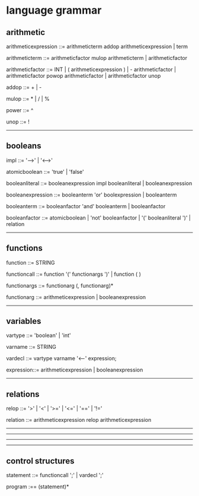 # language grammar


## arithmetic
arithmeticexpression ::= arithmeticterm addop arithmeticexpression
    | term


arithmeticterm ::= arithmeticfactor mulop arithmeticterm
    | arithmeticfactor


arithmeticfactor ::= INT
    | ( arithmeticexpression )
    | - arithmeticfactor
    | arithmeticfactor powop arithmeticfactor
    | arithmeticfactor unop


addop ::= +
    | -


mulop ::= *
    | /
    | %

power ::= ^


unop ::= !

------------------

## booleans


impl ::= '-->'
    | '<-->'


atomicboolean ::= 'true'
    | 'false'


booleanliteral ::= booleanexpression impl booleanliteral
    | booleanexpression


booleanexpression ::= booleanterm 'or' boolexpression
    | booleanterm


booleanterm ::= booleanfactor 'and' booleanterm
    | booleanfactor


booleanfactor ::= atomicboolean
    | 'not' booleanfactor
    | '(' booleanliteral ')'
    | relation



------------------

## functions
function ::= STRING


functioncall ::= function '(' functionargs ')'
    | function ( )


functionargs ::= functionarg (, functionarg)*


functionarg ::= arithmeticexpression
    | booleanexpression



------------------

## variables

vartype ::= 'boolean'
    | 'int'


varname ::= STRING


vardecl ::= vartype varname '<--' expression;


expression::= arithmeticexpression
    | booleanexpression





------------------
## relations

relop ::= '>'
    | '<'
    | '>='
    | '<='
    | '=='
    | '!='


relation ::= arithmeticexpression relop arithmeticexpression


------------------
------------------
------------------
------------------
## control structures


statement ::= functioncall ';'
| vardecl ';'


program :== (statement)*














